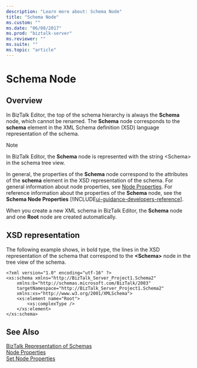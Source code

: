 ```yaml
---
description: "Learn more about: Schema Node"
title: "Schema Node"
ms.custom: ""
ms.date: "06/08/2017"
ms.prod: "biztalk-server"
ms.reviewer: ""
ms.suite: ""
ms.topic: "article"
---
```

# Schema Node

## Overview
In BizTalk Editor, the top of the schema hierarchy is always the **Schema** node, which cannot be renamed. The **Schema** node corresponds to the **schema** element in the XML Schema definition (XSD) language representation of the schema.  
  
> [!NOTE]
>  In BizTalk Editor, the **Schema** node is represented with the string \<Schema\> in the schema tree view.  
  
 In general, the properties of the **Schema** node correspond to the attributes of the **schema** element in the XSD representation of the schema. For general information about node properties, see [Node Properties](../core/node-properties.md). For reference information about the properties of the **Schema** node, see the **Schema Node Properties** [!INCLUDE[ui-guidance-developers-reference](../includes/ui-guidance-developers-reference.md)].
  
 When you create a new XML schema in BizTalk Editor, the **Schema** node and one **Root** node are created automatically.  
  
## XSD representation  
 The following example shows, in bold type, the lines in the XSD representation of the schema that correspond to the **\<Schema\>** node in the tree view of the schema.  
  
```  
<?xml version="1.0" encoding="utf-16" ?>  
<xs:schema xmlns="http://BizTalk_Server_Project1.Schema2"  
    xmlns:b="http://schemas.microsoft.com/BizTalk/2003"  
    targetNamespace="http://BizTalk_Server_Project1.Schema2"  
    xmlns:xs="http://www.w3.org/2001/XMLSchema">  
    <xs:element name="Root">  
        <xs:complexType />  
    </xs:element>  
</xs:schema>  
```  
  
## See Also  
 [BizTalk Representation of Schemas](../core/biztalk-representation-of-schemas.md)   
 [Node Properties](../core/node-properties.md)   
 [Set Node Properties](../core/how-to-set-node-properties.md)
